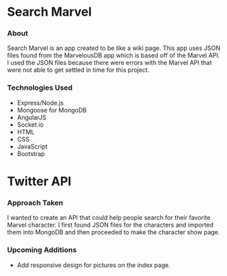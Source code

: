 # Search Marvel
### About
Search Marvel is an app created to be like a wiki page.  This app uses JSON files found from the MarvelousDB app which is based off of the Marvel API.  I used the JSON files because there were errors with the Marvel API that were not able to get settled in time for this project.

### Technologies Used
* Express/Node.js
* Mongoose for MongoDB
* AngularJS
* Socket.io
* HTML
* CSS
* JavaScript
* Bootstrap
# Twitter API

### Approach Taken
I wanted to create an API that could help people search for their favorite Marvel character.  I first found JSON files for the characters and imported them into MongoDB and then proceeded to make the character show page.

### Upcoming Additions
* Add responsive design for pictures on the index page.